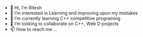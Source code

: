 - 👋 Hi, I’m Ritesh
- 👀 I’m interested in Learning and improving upon my mistakes
- 🌱 I’m currently learning C++ competitive programing
- 💞️ I’m looking to collaborate on C++, Web D projects
- 📫 How to reach me ...

<!---
probwanderer/probwanderer is a ✨ special ✨ repository because its `README.md` (this file) appears on your GitHub profile.
You can click the Preview link to take a look at your changes.
--->
